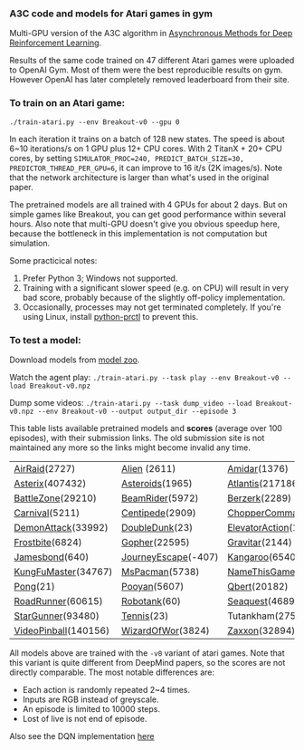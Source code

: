 ### A3C code and models for Atari games in gym

Multi-GPU version of the A3C algorithm in
[Asynchronous Methods for Deep Reinforcement Learning](http://arxiv.org/abs/1602.01783).

Results of the same code trained on 47 different Atari games were uploaded to OpenAI Gym.
Most of them were the best reproducible results on gym.
However OpenAI has later completely removed leaderboard from their site.

### To train on an Atari game:

`./train-atari.py --env Breakout-v0 --gpu 0`

In each iteration it trains on a batch of 128 new states.
The speed is about 6~10 iterations/s on 1 GPU plus 12+ CPU cores.
With 2 TitanX + 20+ CPU cores, by setting `SIMULATOR_PROC=240, PREDICT_BATCH_SIZE=30, PREDICTOR_THREAD_PER_GPU=6`, it can improve to 16 it/s (2K images/s).
Note that the network architecture is larger than what's used in the original paper.

The pretrained models are all trained with 4 GPUs for about 2 days.
But on simple games like Breakout, you can get good performance within several hours.
Also note that multi-GPU doesn't give you obvious speedup here,
because the bottleneck in this implementation is not computation but simulation.

Some practicical notes:

1. Prefer Python 3; Windows not supported.
2. Training with a significant slower speed (e.g. on CPU) will result in very bad score, probably because of the slightly off-policy implementation.
3. Occasionally, processes may not get terminated completely.
	If you're using Linux, install [python-prctl](https://pypi.org/project/python-prctl/) to prevent this.

### To test a model:

Download models from [model zoo](http://models.tensorpack.com/OpenAIGym/).

Watch the agent play:
`./train-atari.py --task play --env Breakout-v0 --load Breakout-v0.npz`

Dump some videos:
`./train-atari.py --task dump_video --load Breakout-v0.npz --env Breakout-v0 --output output_dir --episode 3`

This table lists available pretrained models and __scores__ (average over 100 episodes),
with their submission links.
The old submission site is not maintained any more so the links might become invalid any time.

| | | | |
| - | - | - | - |
| [AirRaid](https://gym.openai.com/evaluations/eval_zIeNk5MxSGOmvGEUxrZDUw)(2727) | [Alien](https://gym.openai.com/evaluations/eval_8NR1IvjTQkSIT6En4xSMA) (2611) |  [Amidar](https://gym.openai.com/evaluations/eval_HwEazbHtTYGpCialv9uPhA)(1376) | [Assault](https://gym.openai.com/evaluations/eval_tCiHwy5QrSdFVucSbBV6Q)(3397) |
| [Asterix](https://gym.openai.com/evaluations/eval_mees2c58QfKm5GspCjRfCA)(407432) | [Asteroids](https://gym.openai.com/evaluations/eval_8eHKsRL4RzuZEq9AOLZA)(1965) | [Atlantis](https://gym.openai.com/evaluations/eval_Z1B3d7A1QCaQk1HpO1Rg)(217186) | [BankHeist](https://gym.openai.com/evaluations/eval_hifoaxFTIuLlPd38BjnOw)(1274) |
| [BattleZone](https://gym.openai.com/evaluations/eval_SoLit2bR1qmFoC0AsJF6Q)(29210) | [BeamRider](https://gym.openai.com/evaluations/eval_KuOYumrjQjixwL0spG0iCA)(5972) | [Berzerk](https://gym.openai.com/evaluations/eval_Yri0XQbwRy62NzWILdn5IA)(2289) | [Breakout](https://gym.openai.com/evaluations/eval_NiKaIN4NSUeEIvWqIgVDrA) (667) |
| [Carnival](https://gym.openai.com/evaluations/eval_xJSOlo2lSWaH1wHEOX5vw)(5211) | [Centipede](https://gym.openai.com/evaluations/eval_mc1Kp5e6R42rFdjeMLzkIg)(2909) | [ChopperCommand](https://gym.openai.com/evaluations/eval_tYVKyh7wQieRIKgEvVaCuw)(6031) | [CrazyClimber](https://gym.openai.com/evaluations/eval_bKeBg0QwSgOm6A0I0wDhSw)(105297) |
| [DemonAttack](https://gym.openai.com/evaluations/eval_tt21vVaRCKYzWFcg1Kw)(33992) | [DoubleDunk](https://gym.openai.com/evaluations/eval_FI1GpF4TlCuf29KccTpQ)(23) | [ElevatorAction](https://gym.openai.com/evaluations/eval_SqeAouMvR0icRivx2xprZg)(11377) | [FishingDerby](https://gym.openai.com/evaluations/eval_pPLCnFXsTVaayrIboDOs0g)(34) |
| [Frostbite](https://gym.openai.com/evaluations/eval_qtC3taKFSgWwkO9q9IM4hA)(6824) | [Gopher](https://gym.openai.com/evaluations/eval_KVcpR1YgQkEzrL2VIcAQ)(22595) | [Gravitar](https://gym.openai.com/evaluations/eval_QudrLdVmTpK9HF5juaZr0w)(2144) | [IceHockey](https://gym.openai.com/evaluations/eval_8oWCTwwGS7OUTTGRwBPQkQ)(19) |
| [Jamesbond](https://gym.openai.com/evaluations/eval_mLF7XPi8Tw66pnjP73JsmA)(640) | [JourneyEscape](https://gym.openai.com/evaluations/eval_S9nQuXLRSu7S5x21Ay6AA)(-407) | [Kangaroo](https://gym.openai.com/evaluations/eval_TNJiLB8fTqOPfvINnPXoQ)(6540) | [Krull](https://gym.openai.com/evaluations/eval_dfOS2WzhTh6sn1FuPS9HA)(6100) |
| [KungFuMaster](https://gym.openai.com/evaluations/eval_vNWDShYTRC0MhfIybeUYg)(34767) | [MsPacman](https://gym.openai.com/evaluations/eval_kpL9bSsS4GXsYb9HuEfew)(5738) | [NameThisGame](https://gym.openai.com/evaluations/eval_LZqfv706SdOMtR4ZZIwIsg)(15321) | [Phoenix](https://gym.openai.com/evaluations/eval_uzUruiB3RRKUMvJIxvEzYA)(75312) |
| [Pong](https://gym.openai.com/evaluations/eval_8L7SV59nSW6GGbbP3N4G6w)(21) | [Pooyan](https://gym.openai.com/evaluations/eval_UXFVI34MSAuNTtjZcK8N0A)(5607) | [Qbert](https://gym.openai.com/evaluations/eval_S8XdrbByQ1eWLUD5jtQYIQ)(20182) | [Riverraid](https://gym.openai.com/evaluations/eval_OU4x3DkTfm4uaXy6CIaXg)(14185) |
| [RoadRunner](https://gym.openai.com/evaluations/eval_wINKQTwxT9ipydHOXBhg)(60615) | [Robotank](https://gym.openai.com/evaluations/eval_Gr5c0ld3QACLDPQrGdzbiw)(60) | [Seaquest](https://gym.openai.com/evaluations/eval_pjjgc9POQJK4IuVw8nXlBw)(46890) | SpaceInvaders(3454) |
| [StarGunner](https://gym.openai.com/evaluations/eval_JB5cOJXFSS2cTQ7dXK8Iag)(93480) | [Tennis](https://gym.openai.com/evaluations/eval_gDjJD0MMS1yLm1T0hdqI4g)(23) | Tutankham(275) | [UpNDown](https://gym.openai.com/evaluations/eval_KmkvMJkxQFSED20wFUMdIA)(92163) |
| [VideoPinball](https://gym.openai.com/evaluations/eval_PWwzNhVFR2CxjYvEsPfT1g)(140156) | [WizardOfWor](https://gym.openai.com/evaluations/eval_1oGQhphpQhmzEMIYRrrp0A)(3824) | [Zaxxon](https://gym.openai.com/evaluations/eval_TIQ102EwTrHrOyve2RGfg)(32894) | |


All models above are trained with the `-v0` variant of atari games.
Note that this variant is quite different from DeepMind papers, so the scores are not directly comparable.
The most notable differences are:
+ Each action is randomly repeated 2~4 times.
+ Inputs are RGB instead of greyscale.
+ An episode is limited to 10000 steps.
+ Lost of live is not end of episode.

Also see the DQN implementation [here](../DeepQNetwork)
